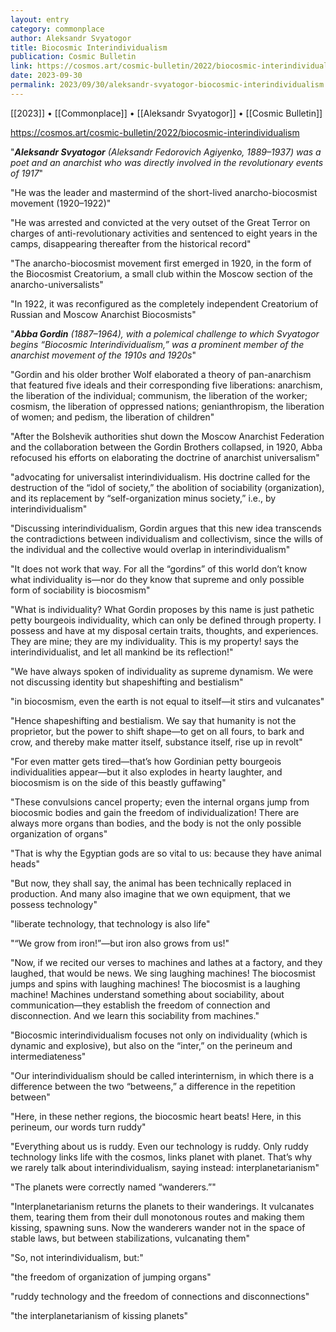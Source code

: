 ```yaml
---
layout: entry
category: commonplace
author: Aleksandr Svyatogor
title: Biocosmic Interindividualism
publication: Cosmic Bulletin
link: https://cosmos.art/cosmic-bulletin/2022/biocosmic-interindividualism
date: 2023-09-30
permalink: 2023/09/30/aleksandr-svyatogor-biocosmic-interindividualism
---
```


[[2023]] • [[Commonplace]] • [[Aleksandr Svyatogor]] • [[Cosmic Bulletin]]

https://cosmos.art/cosmic-bulletin/2022/biocosmic-interindividualism

"***Aleksandr Svyatogor*** *(Aleksandr Fedorovich Agiyenko, 1889–1937) was a poet and an anarchist who was directly involved in the revolutionary events of 1917*"

"He was the leader and mastermind of the short-lived anarcho-biocosmist movement (1920–1922)"

"He was arrested and convicted at the very outset of the Great Terror on charges of anti-revolutionary activities and sentenced to eight years in the camps, disappearing thereafter from the historical record"

"The anarcho-biocosmist movement first emerged in 1920, in the form of the Biocosmist Creatorium, a small club within the Moscow section of the anarcho-universalists"

"In 1922, it was reconfigured as the completely independent Creatorium of Russian and Moscow Anarchist Biocosmists"

"***Abba Gordin*** *(1887–1964), with a polemical challenge to which Svyatogor begins “Biocosmic Interindividualism,” was a prominent member of the anarchist movement of the 1910s and 1920s*"

"Gordin and his older brother Wolf elaborated a theory of pan-anarchism that featured five ideals and their corresponding five liberations: anarchism, the liberation of the individual; communism, the liberation of the worker; cosmism, the liberation of oppressed nations; genianthropism, the liberation of women; and pedism, the liberation of children"

"After the Bolshevik authorities shut down the Moscow Anarchist Federation and the collaboration between the Gordin Brothers collapsed, in 1920, Abba refocused his efforts on elaborating the doctrine of anarchist universalism"

"advocating for universalist interindividualism. His doctrine called for the destruction of the “idol of society,” the abolition of sociability (organization), and its replacement by “self-organization minus society,” i.e., by interindividualism"

"Discussing interindividualism, Gordin argues that this new idea transcends the contradictions between individualism and collectivism, since the wills of the individual and the collective would overlap in interindividualism"

"It does not work that way. For all the “gordins” of this world don’t know what individuality is—nor do they know that supreme and only possible form of sociability is biocosmism"

"What is individuality? What Gordin proposes by this name is just pathetic petty bourgeois individuality, which can only be defined through property. I possess and have at my disposal certain traits, thoughts, and experiences. They are mine; they are my individuality. This is my property! says the interindividualist, and let all mankind be its reflection!"

"We have always spoken of individuality as supreme dynamism. We were not discussing identity but shapeshifting and bestialism"

"in biocosmism, even the earth is not equal to itself—it stirs and vulcanates"

"Hence shapeshifting and bestialism. We say that humanity is not the proprietor, but the power to shift shape—to get on all fours, to bark and crow, and thereby make matter itself, substance itself, rise up in revolt"

"For even matter gets tired—that’s how Gordinian petty bourgeois individualities appear—but it also explodes in hearty laughter, and biocosmism is on the side of this beastly guffawing"

"These convulsions cancel property; even the internal organs jump from biocosmic bodies and gain the freedom of individualization! There are always more organs than bodies, and the body is not the only possible organization of organs"

"That is why the Egyptian gods are so vital to us: because they have animal heads"

"But now, they shall say, the animal has been technically replaced in production. And many also imagine that we own equipment, that we possess technology"

"liberate technology, that technology is also life"

"“We grow from iron!”—but iron also grows from us!"

"Now, if we recited our verses to machines and lathes at a factory, and they laughed, that would be news. We sing laughing machines! The biocosmist jumps and spins with laughing machines! The biocosmist is a laughing machine! Machines understand something about sociability, about communication—they establish the freedom of connection and disconnection. And we learn this sociability from machines."

"Biocosmic interindividualism focuses not only on individuality (which is dynamic and explosive), but also on the “inter,” on the perineum and intermediateness"

"Our interindividualism should be called interinternism, in which there is a difference between the two “betweens,” a difference in the repetition between"

"Here, in these nether regions, the biocosmic heart beats! Here, in this perineum, our words turn ruddy"

"Everything about us is ruddy. Even our technology is ruddy. Only ruddy technology links life with the cosmos, links planet with planet. That’s why we rarely talk about interindividualism, saying instead: interplanetarianism"

"The planets were correctly named “wanderers.”"

"Interplanetarianism returns the planets to their wanderings. It vulcanates them, tearing them from their dull monotonous routes and making them kissing, spawning suns. Now the wanderers wander not in the space of stable laws, but between stabilizations, vulcanating them"

"So, not interindividualism, but:"

"the freedom of organization of jumping organs"

"ruddy technology and the freedom of connections and disconnections"

"the interplanetarianism of kissing planets"

